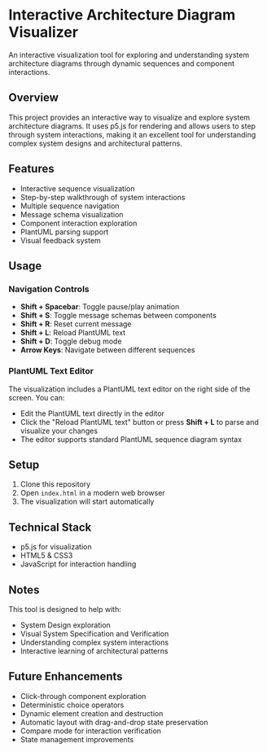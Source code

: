 # Interactive Architecture Diagram Visualizer

An interactive visualization tool for exploring and understanding system architecture diagrams through dynamic sequences and component interactions.

## Overview

This project provides an interactive way to visualize and explore system architecture diagrams. It uses p5.js for rendering and allows users to step through system interactions, making it an excellent tool for understanding complex system designs and architectural patterns.

## Features

- Interactive sequence visualization
- Step-by-step walkthrough of system interactions
- Multiple sequence navigation
- Message schema visualization
- Component interaction exploration
- PlantUML parsing support
- Visual feedback system

## Usage

### Navigation Controls

- **Shift + Spacebar**: Toggle pause/play animation
- **Shift + S**: Toggle message schemas between components
- **Shift + R**: Reset current message
- **Shift + L**: Reload PlantUML text
- **Shift + D**: Toggle debug mode
- **Arrow Keys**: Navigate between different sequences

### PlantUML Text Editor

The visualization includes a PlantUML text editor on the right side of the screen. You can:
- Edit the PlantUML text directly in the editor
- Click the "Reload PlantUML text" button or press **Shift + L** to parse and visualize your changes
- The editor supports standard PlantUML sequence diagram syntax

## Setup

1. Clone this repository
2. Open `index.html` in a modern web browser
3. The visualization will start automatically

## Technical Stack

- p5.js for visualization
- HTML5 & CSS3
- JavaScript for interaction handling

## Notes

This tool is designed to help with:
- System Design exploration
- Visual System Specification and Verification
- Understanding complex system interactions
- Interactive learning of architectural patterns

## Future Enhancements

- Click-through component exploration
- Deterministic choice operators
- Dynamic element creation and destruction
- Automatic layout with drag-and-drop state preservation
- Compare mode for interaction verification
- State management improvements

